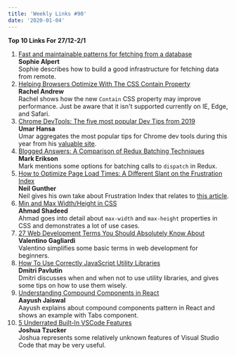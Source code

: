 ```yaml
---
title: 'Weekly Links #90'
date: '2020-01-04'
---
```


**Top 10 Links For 27/12-2/1**

1. [Fast and maintainable patterns for fetching from a database](https://sophiebits.com/2020/01/01/fast-maintainable-db-patterns.html)  
   **Sophie Alpert**  
   Sophie describes how to build a good infrastructure for fetching data from remote.
2. [Helping Browsers Optimize With The CSS Contain Property](https://www.smashingmagazine.com/2019/12/browsers-containment-css-contain-property/)  
   **Rachel Andrew**  
   Rachel shows how the new `Contain` CSS property may improve performance. Just be aware that it isn't supported currently on IE, Edge, and Safari.
3. [Chrome DevTools: The five most popular Dev Tips from 2019](https://umaar.com/dev-tips/213-five-popular-2019-tips/)  
   **Umar Hansa**  
   Umar aggregates the most popular tips for Chrome dev tools during this year from his [valuable site](https://umaar.com/dev-tips/).
4. [Blogged Answers: A Comparison of Redux Batching Techniques](https://blog.isquaredsoftware.com/2020/01/blogged-answers-redux-batching-techniques/)  
   **Mark Erikson**  
   Mark mentions some options for batching calls to `dispatch` in Redux.
5. [How to Optimize Page Load Times: A Different Slant on the Frustration Index](https://calendar.perfplanet.com/2019/how-to-optimize-page-load-times-a-different-slant-on-the-frustration-index/)  
   **Neil Gunther**  
   Neil gives his own take about Frustration Index that relates to [this article](https://calendar.perfplanet.com/2019/frustrationindex-mind-the-gap/).
6. [Min and Max Width/Height in CSS](https://ishadeed.com/article/min-max-css/)  
   **Ahmad Shadeed**  
   Ahmad goes into detail about `max-width` and `max-height` properties in CSS and demonstrates a lot of use cases.
7. [27 Web Development Terms You Should Absolutely Know About](https://dev.to/valentinogagliardi/21-web-development-terms-you-should-absolutely-know-about-368j)  
   **Valentino Gagliardi**  
   Valentino simplifies some basic terms in web development for beginners.
8. [How To Use Correctly JavaScript Utility Libraries](https://dmitripavlutin.com/javascript-utility-libraries/)  
   **Dmitri Pavlutin**  
   Dmitri discusses when and when not to use utility libraries, and gives some tips on how to use them wisely.
9. [Understanding Compound Components in React](https://blog.bitsrc.io/understanding-compound-components-in-react-23c4b84535b5)  
   **Aayush Jaiswal**  
   Aayush explains about compound components pattern in React and shows an example with Tabs component.
10. [5 Underrated Built-In VSCode Features](https://dev.to/joshuatz/5-underrated-built-in-vscode-features-3koc)  
    **Joshua Tzucker**  
    Joshua represents some relatively unknown features of Visual Studio Code that may be very useful.
